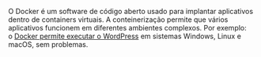 O Docker é um software de código aberto usado para implantar aplicativos dentro de containers virtuais. A conteinerização permite que vários aplicativos funcionem em diferentes ambientes complexos. Por exemplo: o [Docker permite executar o WordPress](https://www.hostinger.com.br/tutoriais/como-instalar-wordpress-no-docker-windows-macos-e-linux/) em sistemas Windows, Linux e macOS, sem problemas.